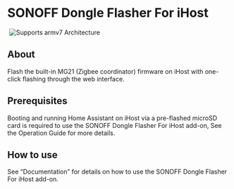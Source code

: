 # SONOFF Dongle Flasher For iHost

 ![Supports armv7 Architecture](https://img.shields.io/badge/armv7-yes-green.svg)
 
## About

Flash the built-in MG21 (Zigbee coordinator) firmware on iHost with one-click flashing through the web interface.

## Prerequisites

Booting and running Home Assistant on iHost via a pre-flashed microSD card is required to use the SONOFF Dongle Flasher For iHost add-on, See the Operation Guide for more details.

## How to use

See “Documentation” for details on how to use the SONOFF Dongle Flasher For iHost add-on.